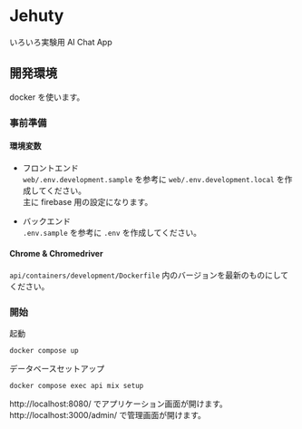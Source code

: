 # Jehuty

いろいろ実験用 AI Chat App

## 開発環境

docker を使います。

### 事前準備

#### 環境変数

* フロントエンド  
`web/.env.development.sample` を参考に `web/.env.development.local` を作成してください。  
主に firebase 用の設定になります。

* バックエンド  
`.env.sample` を参考に `.env` を作成してください。

#### Chrome & Chromedriver

`api/containers/development/Dockerfile` 内のバージョンを最新のものにしてください。

### 開始

起動
```
docker compose up
```

データベースセットアップ
```
docker compose exec api mix setup
```

http://localhost:8080/ でアプリケーション画面が開けます。  
http://localhost:3000/admin/ で管理画面が開けます。

